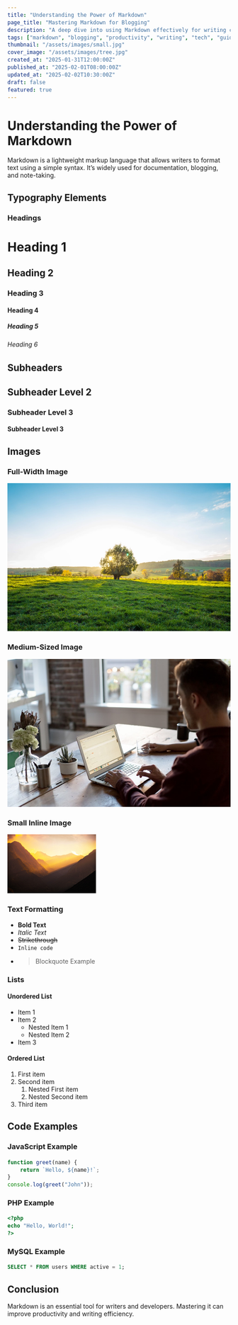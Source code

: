 ```yaml
---
title: "Understanding the Power of Markdown"
page_title: "Mastering Markdown for Blogging"
description: "A deep dive into using Markdown effectively for writing clean, structured, and efficient blog posts."
tags: ["markdown", "blogging", "productivity", "writing", "tech", "guides"]
thumbnail: "/assets/images/small.jpg"
cover_image: "/assets/images/tree.jpg"
created_at: "2025-01-31T12:00:00Z"
published_at: "2025-02-01T08:00:00Z"
updated_at: "2025-02-02T10:30:00Z"
draft: false
featured: true
---
```


# Understanding the Power of Markdown

Markdown is a lightweight markup language that allows writers to format text using a simple syntax. It’s widely used for documentation, blogging, and note-taking.

## Typography Elements

### Headings

# Heading 1
## Heading 2
### Heading 3
#### Heading 4
##### Heading 5
###### Heading 6

## Subheaders

<h2 class="subheader">Subheader Level 2</h2>
<h3 class="subheader">Subheader Level 3</h3>
<h4 class="subheader">Subheader Level 3</h4>

## Images

### Full-Width Image

![Markdown Banner](/assets/images/tree.jpg)

### Medium-Sized Image

![Markdown Example](/assets/images/working.jpg)

### Small Inline Image

![Markdown Icon](/assets/images/small.png)

### Text Formatting

- **Bold Text**
- *Italic Text*
- ~~Strikethrough~~
- `Inline code`
- > Blockquote Example

### Lists

#### Unordered List

- Item 1
- Item 2
  - Nested Item 1
  - Nested Item 2
- Item 3

#### Ordered List

1. First item
2. Second item
   1. Nested First item
   2. Nested Second item
3. Third item

## Code Examples

### JavaScript Example

```javascript
function greet(name) {
    return `Hello, ${name}!`;
}
console.log(greet("John"));
```

### PHP Example

```php
<?php
echo "Hello, World!";
?>
```

### MySQL Example

```sql
SELECT * FROM users WHERE active = 1;
```

## Conclusion

Markdown is an essential tool for writers and developers. Mastering it can improve productivity and writing efficiency.
